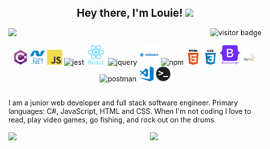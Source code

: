 ## <div align="center"> Hey there, I'm Louie! <img src="https://raw.githubusercontent.com/MartinHeinz/MartinHeinz/master/wave.gif" width="30px"> </div> 
<p>
<a href="https://www.linkedin.com/in/louie-schoenknecht/">
    <img margin-left="auto" margin-right="auto" display="block" src="https://img.shields.io/badge/-LinkedIn-black.svg?style=flat&logo=linkedin&logoColor=white&colorB=0A66C2">
</a>
<img align="right" src="https://visitor-badge.glitch.me/badge?page_id=louiesch" alt="visitor badge"/>
</p>
<p align="center">
  <img src="https://raw.githubusercontent.com/devicons/devicon/master/icons/csharp/csharp-original.svg" alt="csharp" width="30" />
  <img src="https://github.com/devicons/devicon/blob/master/icons/dot-net/dot-net-plain-wordmark.svg" alt="dotnet" width="30"/>
  <img alt="JavaScript" width="30px" src="https://raw.githubusercontent.com/github/explore/80688e429a7d4ef2fca1e82350fe8e3517d3494d/topics/javascript/javascript.png" />
  <img src="https://www.vectorlogo.zone/logos/jestjsio/jestjsio-icon.svg" alt="jest" width="35"/>
  <img src="https://github.com/devicons/devicon/blob/master/icons/react/react-original-wordmark.svg" alt="react" width="40"/>
  <img alt="jquery" src="https://raw.githubusercontent.com/DanielAdeyemi/devicon/master/icons/jquery/jquery-original-wordmark.svg" width="30"/>
  <img src="https://raw.githubusercontent.com/devicons/devicon/d00d0969292a6569d45b06d3f350f463a0107b0d/icons/webpack/webpack-original-wordmark.svg" alt="webpack" width="40"/>
  <img alt="npm" src="https://raw.githubusercontent.com/DanielAdeyemi/devicon/master/icons/npm/npm-original-wordmark.svg" width="30" />
  <img alt="HTML5" width="30px" src="https://raw.githubusercontent.com/github/explore/80688e429a7d4ef2fca1e82350fe8e3517d3494d/topics/html/html.png" />
  <img alt="CSS3" width="30px" src="https://raw.githubusercontent.com/github/explore/80688e429a7d4ef2fca1e82350fe8e3517d3494d/topics/css/css.png" />
  <img src="https://raw.githubusercontent.com/devicons/devicon/master/icons/bootstrap/bootstrap-plain-wordmark.svg" alt="bootstrap" width="40" height="40"/>
  <img alt="MySQL" width="30px" src="https://raw.githubusercontent.com/github/explore/80688e429a7d4ef2fca1e82350fe8e3517d3494d/topics/mysql/mysql.png" />
  <img alt="postman" src="https://www.vectorlogo.zone/logos/getpostman/getpostman-icon.svg"  width="30"/>
  <img alt="Visual Studio Code" width="30px" src="https://raw.githubusercontent.com/github/explore/80688e429a7d4ef2fca1e82350fe8e3517d3494d/topics/visual-studio-code/visual-studio-code.png" />
  <img alt="Terminal" width="30px" src="https://raw.githubusercontent.com/github/explore/80688e429a7d4ef2fca1e82350fe8e3517d3494d/topics/terminal/terminal.png" />
</p>
<br />
I am a junior web developer and full stack software engineer. Primary languages: C#, JavaScript, HTML and CSS. When I'm not coding I love to read, play video games, go fishing, and rock out on the drums.
<br />
<br />
<div>
<img style="display:inline-block" src="https://github-readme-stats.vercel.app/api//?username=louiesch&show_icons=true&count_private=true&theme=midnight-purple" width="53%" />
<img style="display:inline-block; float:right" src="https://github-readme-stats.vercel.app/api/top-langs/?username=louiesch&layout=compact&theme=midnight-purple" width="44%"/>
</div>
